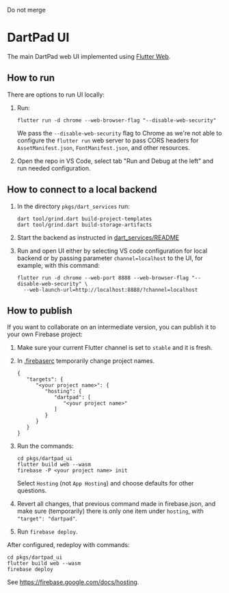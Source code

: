Do not merge

# DartPad UI

The main DartPad web UI implemented using [Flutter Web](https://flutter.dev/multi-platform/web).

## How to run

There are options to run UI locally:

1. Run:

   ```
   flutter run -d chrome --web-browser-flag "--disable-web-security"
   ```

   We pass the `--disable-web-security` flag to Chrome as we're not able to
   configure the `flutter run` web server to pass CORS headers for
   `AssetManifest.json`, `FontManifest.json`, and other resources.

2. Open the repo in VS Code, select tab "Run and Debug at the left" and run
   needed configuration.

## How to connect to a local backend

1. In the directory `pkgs/dart_services` run:

    ```
    dart tool/grind.dart build-project-templates
    dart tool/grind.dart build-storage-artifacts
    ```

2. Start the backend as instructed in [dart_services/README](../dart_services/README.md)

3. Run and open UI either by selecting VS code configuration for local backend or by
   passing parameter `channel=localhost` to the UI, for example, with this command:

    ```
    flutter run -d chrome --web-port 8888 --web-browser-flag "--disable-web-security" \
      --web-launch-url=http://localhost:8888/?channel=localhost
    ```

## How to publish

If you want to collaborate on an intermediate version, you can publish it to your own Firebase project:

1. Make sure your current Flutter channel is set to `stable` and it is fresh.

1. In [.firebaserc](./.firebaserc) temporarily change project names.

   ```
   {
      "targets": {
         "<your project name>": {
            "hosting": {
               "dartpad": [
                  "<your project name>"
               ]
            }
         }
      }
   }
   ```

1. Run the commands:

   ```
   cd pkgs/dartpad_ui
   flutter build web --wasm
   firebase -P <your project name> init
   ```

   Select `Hosting` (not `App Hosting`) and choose defaults for other questions.

1. Revert all changes, that previous command made in firebase.json, and
   make sure (temporarily) there is only one item under `hosting`,
   with `"target": "dartpad"`.

1. Run `firebase deploy`.


After configured, redeploy with commands:

```
cd pkgs/dartpad_ui
flutter build web --wasm
firebase deploy
```

See https://firebase.google.com/docs/hosting.
